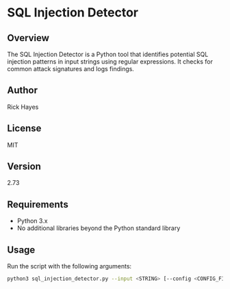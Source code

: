 # SQL Injection Detector

## Overview
The SQL Injection Detector is a Python tool that identifies potential SQL injection patterns in input strings using regular expressions. It checks for common attack signatures and logs findings.

## Author
Rick Hayes

## License
MIT

## Version
2.73

## Requirements
- Python 3.x
- No additional libraries beyond the Python standard library

## Usage
Run the script with the following arguments:

```bash
python3 sql_injection_detector.py --input <STRING> [--config <CONFIG_FILE>]
